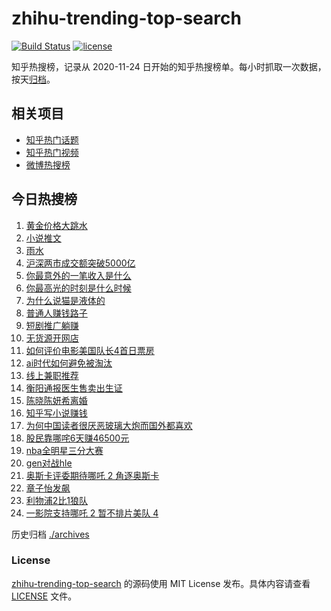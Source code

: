 # zhihu-trending-top-search

[![Build Status](https://github.com/justjavac/zhihu-trending-top-search/workflows/ci/badge.svg?branch=main)](https://github.com/justjavac/zhihu-trending-top-search/actions)
[![license](https://img.shields.io/github/license/justjavac/zhihu-trending-top-search)](https://github.com/justjavac/zhihu-trending-top-search/blob/main/LICENSE)

知乎热搜榜，记录从 2020-11-24 日开始的知乎热搜榜单。每小时抓取一次数据，按天[归档](./archives)。

## 相关项目

- [知乎热门话题](https://github.com/justjavac/zhihu-trending-hot-questions)
- [知乎热门视频](https://github.com/justjavac/zhihu-trending-hot-video)
- [微博热搜榜](https://github.com/justjavac/weibo-trending-hot-search)

## 今日热搜榜

<!-- BEGIN -->
<!-- 最后更新时间 Tue Feb 18 2025 23:10:44 GMT+0800 (China Standard Time) -->

1. [黄金价格大跳水](https://www.zhihu.com/search?q=%E9%BB%84%E9%87%91%E4%BB%B7%E6%A0%BC%E5%A4%A7%E8%B7%B3%E6%B0%B4)
1. [小说推文](https://www.zhihu.com/search?q=%E5%B0%8F%E8%AF%B4%E6%8E%A8%E6%96%87)
1. [雨水](https://www.zhihu.com/search?q=%E9%9B%A8%E6%B0%B4)
1. [沪深两市成交额突破5000亿](https://www.zhihu.com/search?q=%E6%B2%AA%E6%B7%B1%E4%B8%A4%E5%B8%82%E6%88%90%E4%BA%A4%E9%A2%9D%E7%AA%81%E7%A0%B45000%E4%BA%BF)
1. [你最意外的一笔收入是什么](https://www.zhihu.com/search?q=%E4%BD%A0%E6%9C%80%E6%84%8F%E5%A4%96%E7%9A%84%E4%B8%80%E7%AC%94%E6%94%B6%E5%85%A5%E6%98%AF%E4%BB%80%E4%B9%88)
1. [你最高光的时刻是什么时候](https://www.zhihu.com/search?q=%E4%BD%A0%E6%9C%80%E9%AB%98%E5%85%89%E7%9A%84%E6%97%B6%E5%88%BB%E6%98%AF%E4%BB%80%E4%B9%88%E6%97%B6%E5%80%99)
1. [为什么说猫是液体的](https://www.zhihu.com/search?q=%E4%B8%BA%E4%BB%80%E4%B9%88%E8%AF%B4%E7%8C%AB%E6%98%AF%E6%B6%B2%E4%BD%93%E7%9A%84)
1. [普通人赚钱路子](https://www.zhihu.com/search?q=%E6%99%AE%E9%80%9A%E4%BA%BA%E8%B5%9A%E9%92%B1%E8%B7%AF%E5%AD%90)
1. [短剧推广躺赚](https://www.zhihu.com/search?q=%E7%9F%AD%E5%89%A7%E6%8E%A8%E5%B9%BF%E8%BA%BA%E8%B5%9A)
1. [无货源开网店](https://www.zhihu.com/search?q=%E6%97%A0%E8%B4%A7%E6%BA%90%E5%BC%80%E7%BD%91%E5%BA%97)
1. [如何评价电影美国队长4首日票房](https://www.zhihu.com/search?q=%E5%A6%82%E4%BD%95%E8%AF%84%E4%BB%B7%E7%94%B5%E5%BD%B1%E7%BE%8E%E5%9B%BD%E9%98%9F%E9%95%BF4%E9%A6%96%E6%97%A5%E7%A5%A8%E6%88%BF)
1. [ai时代如何避免被淘汰](https://www.zhihu.com/search?q=ai%E6%97%B6%E4%BB%A3%E5%A6%82%E4%BD%95%E9%81%BF%E5%85%8D%E8%A2%AB%E6%B7%98%E6%B1%B0)
1. [线上兼职推荐](https://www.zhihu.com/search?q=%E7%BA%BF%E4%B8%8A%E5%85%BC%E8%81%8C%E6%8E%A8%E8%8D%90)
1. [衡阳通报医生售卖出生证](https://www.zhihu.com/search?q=%E8%A1%A1%E9%98%B3%E9%80%9A%E6%8A%A5%E5%8C%BB%E7%94%9F%E5%94%AE%E5%8D%96%E5%87%BA%E7%94%9F%E8%AF%81)
1. [陈晓陈妍希离婚](https://www.zhihu.com/search?q=%E9%99%88%E6%99%93%E9%99%88%E5%A6%8D%E5%B8%8C%E7%A6%BB%E5%A9%9A)
1. [知乎写小说赚钱](https://www.zhihu.com/search?q=%E7%9F%A5%E4%B9%8E%E5%86%99%E5%B0%8F%E8%AF%B4%E8%B5%9A%E9%92%B1)
1. [为何中国读者很厌恶玻璃大炮而国外都喜欢](https://www.zhihu.com/search?q=%E4%B8%BA%E4%BD%95%E4%B8%AD%E5%9B%BD%E8%AF%BB%E8%80%85%E5%BE%88%E5%8E%8C%E6%81%B6%E7%8E%BB%E7%92%83%E5%A4%A7%E7%82%AE%E8%80%8C%E5%9B%BD%E5%A4%96%E9%83%BD%E5%96%9C%E6%AC%A2)
1. [股民靠哪咤6天赚46500元](https://www.zhihu.com/search?q=%E8%82%A1%E6%B0%91%E9%9D%A0%E5%93%AA%E5%92%A46%E5%A4%A9%E8%B5%9A46500%E5%85%83)
1. [nba全明星三分大赛](https://www.zhihu.com/search?q=nba%E5%85%A8%E6%98%8E%E6%98%9F%E4%B8%89%E5%88%86%E5%A4%A7%E8%B5%9B)
1. [gen对战hle](https://www.zhihu.com/search?q=gen%E5%AF%B9%E6%88%98hle)
1. [奥斯卡评委期待哪吒 2 角逐奥斯卡](https://www.zhihu.com/search?q=%E5%A5%A5%E6%96%AF%E5%8D%A1%E8%AF%84%E5%A7%94%E6%9C%9F%E5%BE%85%E5%93%AA%E5%90%92%202%20%E8%A7%92%E9%80%90%E5%A5%A5%E6%96%AF%E5%8D%A1)
1. [章子怡发飙](https://www.zhihu.com/search?q=%E7%AB%A0%E5%AD%90%E6%80%A1%E5%8F%91%E9%A3%99)
1. [利物浦2比1狼队](https://www.zhihu.com/search?q=%E5%88%A9%E7%89%A9%E6%B5%A62%E6%AF%941%E7%8B%BC%E9%98%9F)
1. [一影院支持哪吒 2 暂不排片美队 4](https://www.zhihu.com/search?q=%E4%B8%80%E5%BD%B1%E9%99%A2%E6%94%AF%E6%8C%81%E5%93%AA%E5%90%92%202%20%E6%9A%82%E4%B8%8D%E6%8E%92%E7%89%87%E7%BE%8E%E9%98%9F%204)

<!-- END -->

历史归档 [./archives](./archives)

### License

[zhihu-trending-top-search](https://github.com/justjavac/zhihu-trending-top-search) 的源码使用 MIT License
发布。具体内容请查看 [LICENSE](./LICENSE) 文件。
